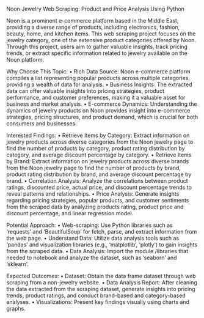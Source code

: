 Noon Jewelry Web Scraping: Product and Price Analysis Using Python

Noon is a prominent e-commerce platform based in the Middle East, providing a diverse range of products, including electronics, fashion, beauty, home, and kitchen items. This web scraping project focuses on the jewelry category, one of the extensive product categories offered by Noon. Through this project, users aim to gather valuable insights, track pricing trends, or extract specific information related to jewelry available on the Noon platform.


Why Choose This Topic:
• Rich Data Source: Noon e-commerce platform compiles a list representing popular products across multiple categories, providing a wealth of data for analysis.
• Business Insights: The extracted data can offer valuable insights into pricing strategies, product performance, and customer preferences, making it a valuable asset for business and market analysis.
• E-commerce Dynamics: Understanding the dynamics of jewelry products on Noon provides insight into e-commerce strategies, pricing structures, and product demand, which is crucial for both consumers and businesses.


Interested Findings:
• Retrieve Items by Category: Extract information on jewelry products across diverse categories from the Noon jewelry page to find the number of products by category, product rating distribution by category, and average discount percentage by category.
• Retrieve Items by Brand: Extract information on jewelry products across diverse brands from the Noon jewelry page to find the number of products by brand, product rating distribution by brand, and average discount percentage by brand.
• Correlation Analysis: Analyze the correlations between product ratings, discounted price, actual price, and discount percentage trends to reveal patterns and relationships.
• Price Analysis: Generate insights regarding pricing strategies, popular products, and customer sentiments from the scraped data by analyzing products rating, product price and discount percentage, and linear regression model.


Potential Approach:
• Web-scraping: Use Python libraries such as ‘requests’ and ‘BeautifulSoup’ for fetch, parse, and extract information from the web page.
• Understand Data: Utilize data analysis tools such as ‘pandas’ and visualization libraries (e.g., ‘matplotlib’, ‘plotly’) to gain insights from the scraped data.
• Data Analysis: Import the module /libraries that needed to notebook and analyze the dataset, such as ’seaborn’ and ‘sklearn’.


Expected Outcomes:
• Dataset: Obtain the data frame dataset through web scraping from a non-jewelry website.
• Data Analysis Report: After cleaning the data extracted from the scraping dataset, generate insights into pricing
trends, product ratings, and conduct brand-based and category-based analyses.
• Visualizations: Present key findings visually using charts and graphs.
